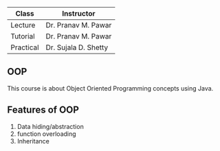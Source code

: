 | Class     | Instructor           |
| --------- | -------------------- |
| Lecture   | Dr. Pranav M. Pawar  |
| Tutorial  | Dr. Pranav M. Pawar  |
| Practical | Dr. Sujala D. Shetty |

## OOP

This course is about Object Oriented Programming concepts using Java.

## Features of OOP

1. Data hiding/abstraction
2. function overloading
3. Inheritance
